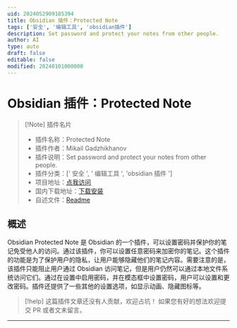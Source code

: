 ```yaml
---
uid: 2024052909185394
title: Obsidian 插件：Protected Note
tags: ['安全', '编辑工具', 'obsidian插件']
description: Set password and protect your notes from other people.
author: AI
type: auto
draft: false
editable: false
modified: 20240101000000
---
```


# Obsidian 插件：Protected Note

> [!Note] 插件名片
> - 插件名称：Protected Note
> - 插件作者：Mikail Gadzhikhanov
> - 插件说明：Set password and protect your notes from other people.
> - 插件分类：[' 安全 ', ' 编辑工具 ', 'obsidian 插件 ']
> - 项目地址：[点我访问](https://github.com/mmiksaa/obsidian-protected-note)
> - 国内下载地址：[下载安装](https://pkmer.cn/products/plugin/pluginMarket/?protected-note)
> - 自述文件：[Readme](https://ghproxy.net/https://raw.githubusercontent.com/mmiksaa/obsidian-protected-note/master/README.md)

## 概述

Obsidian Protected Note 是 Obsidian 的一个插件，可以设置密码并保护你的笔记免受他人的访问。通过该插件，你可以设置任意密码来加密你的笔记。这个插件的功能是为了保护用户的隐私，让用户能够隐藏他们的笔记内容。需要注意的是，该插件只能阻止用户通过 Obsidian 访问笔记，但是用户仍然可以通过本地文件系统访问它们。通过在设置中启用密码，并在模态框中设置密码，用户可以设置和更改密码。插件还提供了一些其他的设置选项，如显示动画、隐藏图标等。

> [!help]
> 这篇插件文章还没有人贡献，欢迎占坑！
> 如果您有好的想法欢迎提交 PR 或者文末留言。

---



